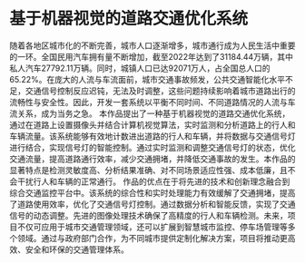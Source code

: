 # 基于机器视觉的道路交通优化系统

随着各地区城市化的不断完善，城市人口逐渐增多，城市通行成为人民生活中重要的一环。全国民用汽车拥有量不断增加，截至2022年达到了31184.44万辆，其中私人汽车27792.11万辆。同时，城镇人口已达92071万人，占全国总人口的65.22%。在庞大的人流与车流面前，城市交通事故频发，公共交通智能化水平不足，交通信号控制反应迟钝，无法及时调整，这些问题持续影响着城市道路出行的流畅性与安全性。因此，开发一套系统以平衡不同时间、不同道路情况的人流与车流关系，成为当务之急。
本作品提出了一种基于机器视觉的道路交通优化系统，通过在道路上设置摄像头并结合计算机视觉算法，实时监测和分析道路上的行人和车辆流量。该系统能够有效地计数进出道路的行人和车辆，并将数据与交通信号灯进行结合，实现信号灯的智能控制。通过实时监测和调整交通信号灯的状态，优化交通流量，提高道路通行效率，减少交通拥堵，并降低交通事故的发生。本作品的显著特点是检测灵敏度高、分析结果准确、对不同场景适应性强、成本低廉，且不会干扰行人和车辆的正常通行。
作品的优点在于将先进的技术和创新理念融合到综合交通监控平台中。该系统的综合性和实时处理能力有效缓解了交通拥堵，提高了道路使用效率，优化了交通信号灯控制。通过数据分析和智能反馈，实现了交通信号的动态调整。先进的图像处理技术确保了高精度的行人和车辆检测。未来，项目不仅可应用于城市交通管理领域，还可以扩展到智慧城市监控、停车场管理等多个领域。通过与政府部门合作，为不同城市提供定制化解决方案，项目将推动更高效、安全和环保的交通管理体系。
